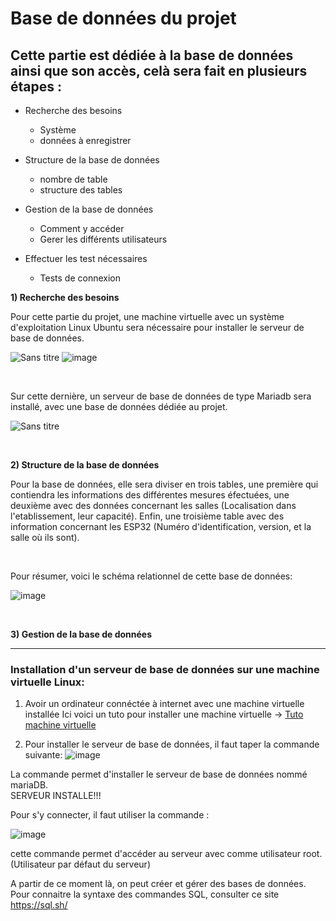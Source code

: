 # Base de données du projet  

## Cette partie est dédiée à la base de données ainsi que son accès, celà sera fait en plusieurs étapes :  


* Recherche des besoins 
    * Système
    * données à enregistrer

* Structure de la base de données
    * nombre de table 
    * structure des tables
    
* Gestion de la base de données
    * Comment y accéder
    * Gerer les différents utilisateurs 

* Effectuer les test nécessaires
    * Tests de connexion
   





__1) Recherche des besoins__  

   Pour cette partie du projet, une machine virtuelle avec un système d'exploitation Linux Ubuntu sera nécessaire pour installer le serveur de base de données. 
   
   ![Sans titre](https://user-images.githubusercontent.com/123626866/234322043-f0fc206f-6fea-405d-9fda-93adf5adbe78.png)
   ![image](https://user-images.githubusercontent.com/123626866/234318315-93b9b2d4-cf08-408d-b889-2fb613a6cef8.png)  
     
   &nbsp;    
      
   Sur cette dernière, un serveur de base de données de type Mariadb sera installé, avec une base de données dédiée au projet.
   
  ![Sans titre](https://user-images.githubusercontent.com/123626866/234320768-200cfddf-a5b6-47e6-a616-c3edf21ec3b9.jpg)  
 
   &nbsp;
   &nbsp;
   &nbsp;


  
__2) Structure de la base de données__  
   
   Pour la base de données, elle sera diviser en trois tables, une première qui contiendra les informations des différentes mesures éfectuées, une deuxième avec des données concernant les salles (Localisation dans l'etablissement, leur capacité). Enfin, une troisième table avec des information concernant les ESP32 (Numéro d'identification, version, et la salle où ils sont). 
   
   &nbsp;
    
Pour résumer, voici le schéma relationnel de cette base de données: 

![image](https://user-images.githubusercontent.com/123626866/227238277-06540518-b3d8-4149-90a8-343847ba7fb5.png)

   &nbsp;
   &nbsp;
   &nbsp;


__3) Gestion de la base de données__
   
   



----
### Installation d'un serveur de base de données sur une machine virtuelle Linux:

1. Avoir un ordinateur connéctée à internet avec une machine virtuelle installée 
Ici voici un tuto pour installer une machine virtuelle -> [Tuto machine virtuelle](https://github.com/Knightmore1/Co2_project/wiki/Installation-machine-virtuelle-linux)

2. Pour installer le serveur de base de données, il faut taper la commande suivante:
![image](https://user-images.githubusercontent.com/123626866/235711740-9f580799-b576-4bf7-9881-6f5afdf5d30b.png)


La commande permet d'installer le serveur de base de données nommé mariaDB.  
SERVEUR INSTALLE!!!  

Pour s'y connecter, il faut utiliser la commande :

![image](https://user-images.githubusercontent.com/123626866/226945101-da09fa9b-feea-4578-8153-7069b8830ccf.png)

cette commande permet d'accéder au serveur avec comme utilisateur root. (Utilisateur par défaut du serveur)

A partir de ce moment là, on peut créer et gérer des bases de données.
Pour connaitre la syntaxe des commandes SQL, consulter ce site https://sql.sh/






















